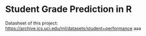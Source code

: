 # Student Grade Prediction in R
Datasheet of this project: https://archive.ics.uci.edu/ml/datasets/student+performance
aaa
